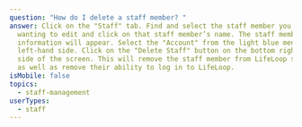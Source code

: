 ```yaml
---
question: "How do I delete a staff member? "
answer: Click on the "Staff" tab. Find and select the staff member you’re
  wanting to edit and click on that staff member’s name. The staff member’s
  information will appear. Select the "Account" from the light blue menu on the
  left-hand side. Click on the "Delete Staff" button on the bottom right-hand
  side of the screen. This will remove the staff member from LifeLoop staff list
  as well as remove their ability to log in to LifeLoop.
isMobile: false
topics:
  - staff-management
userTypes:
  - staff
---
```

